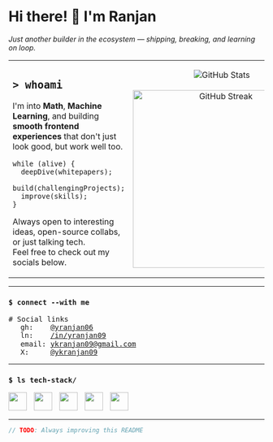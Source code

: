 # Hi there! 👋 I'm Ranjan
<div align="left">
  <i>Just another builder in the ecosystem — shipping, breaking, and learning on loop.</i>
</div>
<table>
  <tr>
    <td width="60%">
      
## `> whoami`
I'm into **Math**, **Machine Learning**, and building **smooth frontend experiences** that don't just look good, but work well too.  
```
while (alive) {
  deepDive(whitepapers);
  build(challengingProjects);
  improve(skills);
}
```
Always open to interesting ideas, open-source collabs, or just talking tech.  
Feel free to check out my socials below.
  </td>
    <td width="40%" align="center">
      <img src="https://github-readme-stats.vercel.app/api?username=yranjan06&show_icons=true&theme=github_dark&hide_border=true&bg_color=0D1117&title_color=58A6FF&icon_color=58A6FF&text_color=C9D1D9" alt="GitHub Stats" />
      <br /><br />
      <img src="https://github-readme-streak-stats.herokuapp.com/?user=yranjan06&theme=github-dark-blue&hide_border=true&background=0D1117&stroke=58A6FF&ring=58A6FF&fire=58A6FF&currStreakNum=C9D1D9&sideNums=C9D1D9&currStreakLabel=C9D1D9&sideLabels=C9D1D9&dates=C9D1D9" alt="GitHub Streak" width="350" />
    </td>
  </tr>
</table>

---

### `$ connect --with me`
<pre>
# Social links
<img src="https://img.icons8.com/material-outlined/24/58A6FF/github.png" width="15px" style="vertical-align: middle;"> gh:    <a href="https://github.com/yranjan06">@yranjan06</a>
<img src="https://img.icons8.com/material-outlined/24/58A6FF/linkedin.png" width="15px" style="vertical-align: middle;"> ln:    <a href="https://linkedin.com/in/yranjan09">/in/yranjan09</a>
<img src="https://img.icons8.com/material-outlined/24/58A6FF/mail.png" width="15px" style="vertical-align: middle;"> email: <a href="mailto:ykranjan09@gmail.com">ykranjan09@gmail.com</a>
<img src="https://img.icons8.com/material-outlined/24/58A6FF/twitter.png" width="15px" style="vertical-align: middle;"> X:     <a href="https://x.com/ykranjan09">@ykranjan09</a>
</pre>

---

### `$ ls tech-stack/`
<p align="left">
  <img src="https://cdn.jsdelivr.net/gh/devicons/devicon/icons/python/python-original.svg" width="36px" style="margin-right: 10px;" />
  <img src="https://cdn.jsdelivr.net/gh/devicons/devicon/icons/tensorflow/tensorflow-original.svg" width="36px" style="margin-right: 10px;" />
  <img src="https://cdn.jsdelivr.net/gh/devicons/devicon/icons/react/react-original.svg" width="36px" style="margin-right: 10px;" />
  <img src="https://cdn.jsdelivr.net/gh/devicons/devicon/icons/tailwindcss/tailwindcss-plain.svg" width="36px" style="margin-right: 10px;" />
  <img src="https://cdn.jsdelivr.net/gh/devicons/devicon/icons/jupyter/jupyter-original.svg" width="36px" style="margin-right: 10px;" />
</p>

---

```javascript
// TODO: Always improving this README
```
